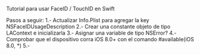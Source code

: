 Tutorial para usar FaceID / TouchID en Swift

Pasos a seguir:
1.- Actualizar Info.Plist para agregar la key NSFaceIDUsageDescription
2.- Crear una constante objeto de tipo LAContext e inicializarla
3.- Asignar una variable de tipo NSError?
4.- Comprobar que el dispositivo corra iOS 8.0+ con el comando #available(iOS 8.0, \*)
5.- 
